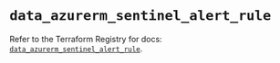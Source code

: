 # `data_azurerm_sentinel_alert_rule`

Refer to the Terraform Registry for docs: [`data_azurerm_sentinel_alert_rule`](https://registry.terraform.io/providers/hashicorp/azurerm/4.44.0/docs/data-sources/sentinel_alert_rule).
